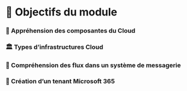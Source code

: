 # **🎯 Objectifs du module**





### **🧩 Appréhension des composantes du Cloud**



### **🏛️ Types d’infrastructures Cloud**

### **🔄 Compréhension des flux dans un système de messagerie**

### **🧪 Création d’un tenant Microsoft 365**

